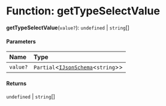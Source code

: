 # Function: getTypeSelectValue

**getTypeSelectValue**(`value?`): `undefined` | `string`\[]

#### Parameters

| Name | Type |
| :------ | :------ |
| `value?` | `Partial`<[`IJsonSchema`](/en/auto-docs/form-materials/interfaces/IJsonSchema.md)<`string`>> |

#### Returns

`undefined` | `string`\[]
